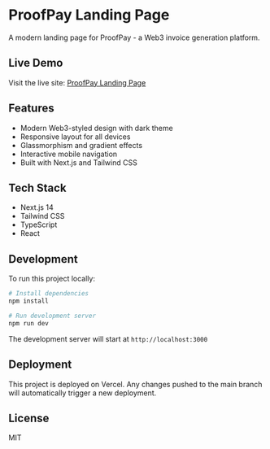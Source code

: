 # ProofPay Landing Page

A modern landing page for ProofPay - a Web3 invoice generation platform.

## Live Demo

Visit the live site: [ProofPay Landing Page](https://proofpay-landing.vercel.app/)

## Features

- Modern Web3-styled design with dark theme
- Responsive layout for all devices
- Glassmorphism and gradient effects
- Interactive mobile navigation
- Built with Next.js and Tailwind CSS

## Tech Stack

- Next.js 14
- Tailwind CSS
- TypeScript
- React

## Development

To run this project locally:

```bash
# Install dependencies
npm install

# Run development server
npm run dev
```

The development server will start at `http://localhost:3000`

## Deployment

This project is deployed on Vercel. Any changes pushed to the main branch will automatically trigger a new deployment.

## License

MIT
